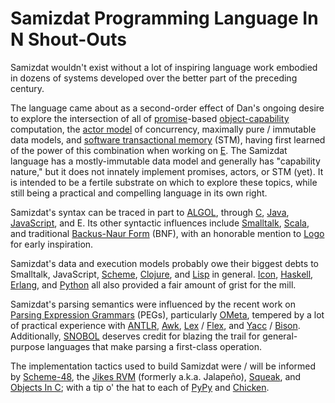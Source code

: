 Samizdat Programming Language In N Shout-Outs
=============================================

Samizdat wouldn't exist without a lot of inspiring language work
embodied in dozens of systems developed over the better part of the
preceding century.

The language came about as a second-order effect of Dan's
ongoing desire to explore the intersection of all of
[promise](http://en.wikipedia.org/wiki/Promise_%28programming%29)-based
[object-capability](http://en.wikipedia.org/wiki/Object-capability_model)
computation, the [actor model](http://en.wikipedia.org/wiki/Actor_model) of
concurrency, maximally pure / immutable data models, and [software transactional
memory](http://en.wikipedia.org/wiki/Software_transactional_memory)
(STM), having first learned of the power of this combination when working
on [E](https://en.wikipedia.org/wiki/E_%28programming_language%29). The
Samizdat language has a mostly-immutable data model and generally has
"capability nature," but it does not innately implement promises, actors,
or STM (yet). It is intended to be a fertile substrate on which to explore
these topics, while still being a practical and compelling language in its
own right.

Samizdat's syntax can be traced in part to
[ALGOL](http://en.wikipedia.org/wiki/ALGOL), through
[C](http://en.wikipedia.org/wiki/C_%28programming_language%29),
[Java](http://en.wikipedia.org/wiki/Java_%28programming_language%29),
[JavaScript](http://en.wikipedia.org/wiki/JavaScript), and E.
Its other syntactic influences include
[Smalltalk](http://en.wikipedia.org/wiki/Smalltalk),
[Scala](https://en.wikipedia.org/wiki/Scala_%28programming_language%29),
and traditional
[Backus-Naur Form](http://en.wikipedia.org/wiki/Backus%E2%80%93Naur_Form)
(BNF), with an honorable mention to
[Logo](http://en.wikipedia.org/wiki/Logo_%28programming_language%29) for
early inspiration.

Samizdat's data and execution models probably owe their biggest debts to
Smalltalk, JavaScript,
[Scheme](http://en.wikipedia.org/wiki/Scheme_%28programming_language%29),
[Clojure](http://en.wikipedia.org/wiki/Clojure), and
[Lisp](http://en.wikipedia.org/wiki/LISP) in general.
[Icon](http://en.wikipedia.org/wiki/Icon_%28programming_language%29),
[Haskell](http://en.wikipedia.org/wiki/Haskell_%28programming_language%29),
[Erlang](http://en.wikipedia.org/wiki/Erlang_%28programming_language%29),
and [Python](http://en.wikipedia.org/wiki/Python_%28programming_language%29)
all also provided a fair amount of grist for the mill.

Samizdat's parsing semantics were influenced by the recent work on
[Parsing Expression
Grammars](http://en.wikipedia.org/wiki/Parsing_expression_grammar) (PEGs),
particularly [OMeta](http://tinlizzie.org/ometa/), tempered by a lot
of practical experience with [ANTLR](http://en.wikipedia.org/wiki/ANTLR),
[Awk](http://en.wikipedia.org/wiki/AWK),
[Lex](http://en.wikipedia.org/wiki/Lex_%28software%29) /
[Flex](http://en.wikipedia.org/wiki/Flex_lexical_analyser),
and [Yacc](http://en.wikipedia.org/wiki/Yacc) /
[Bison](http://en.wikipedia.org/wiki/GNU_bison). Additionally,
[SNOBOL](http://en.wikipedia.org/wiki/SNOBOL) deserves credit for blazing
the trail for general-purpose languages that make parsing a first-class
operation.

The implementation tactics used to build Samizdat were / will be informed by
[Scheme-48](http://en.wikipedia.org/wiki/Scheme_48),
the [Jikes RVM](http://en.wikipedia.org/wiki/Jikes_RVM)
(formerly a.k.a. Jalape&ntilde;o),
[Squeak](http://en.wikipedia.org/wiki/Squeak), and [Objects In
C](http://en.wikipedia.org/wiki/John_Wainwright_%28computer_scientist%29);
with a tip o' the hat to each of [PyPy](http://en.wikipedia.org/wiki/PyPy) and
[Chicken](http://en.wikipedia.org/wiki/Chicken_%28Scheme_implementation%29).
